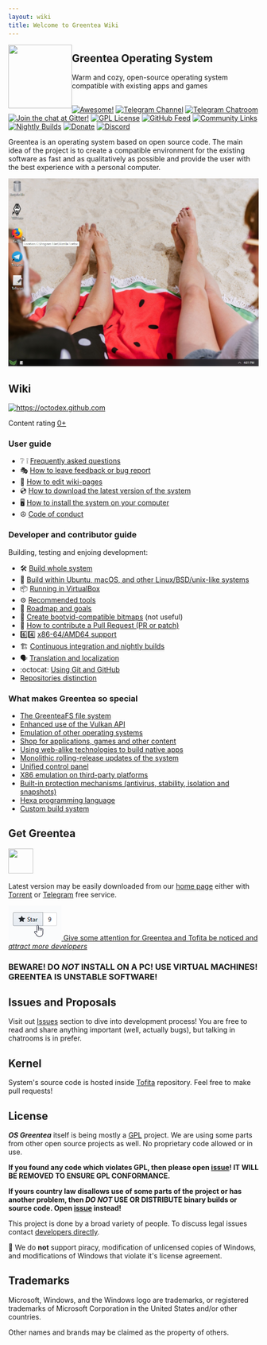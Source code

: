 ```yaml
---
layout: wiki
title: Welcome to Greentea Wiki
---
```


[<img align="left" width="128px" height="128px" src="https://avatars0.githubusercontent.com/u/19654552" />](https://greenteaos.github.io)

## Greentea Operating System

Warm and cozy, open-source operating system compatible with existing apps and games
<br/><br/>

[![Awesome!](https://cdn.rawgit.com/sindresorhus/awesome/d7305f38d29fed78fa85652e3a63e154dd8e8829/media/badge.svg)](https://github.com/GreenteaOS/Tofita)
[![Telegram Channel](https://img.shields.io/badge/Telegram-Greentea%20NEWS-blue.svg?logo=Telegram)](https://telegram.me/greenteaos_news)
[![Telegram Chatroom](https://img.shields.io/badge/Telegram-Greentea%20ENG-blue.svg?logo=Telegram)](https://telegram.me/greenteaos)
[![Join the chat at Gitter!](https://img.shields.io/badge/Gitter-Join%20Chat-47B192.svg?logo=Gitter)](https://gitter.im/GreenteaOS/Lobby)
[![GPL License](https://img.shields.io/badge/License-GNU%20LGPLv3-green.svg?style=flat)](https://github.com/GreenteaOS/Greentea#license)
[![GitHub Feed](https://img.shields.io/badge/GitHub-Feed-0f9d58.svg?style=flat&logo=GitHub)](https://t.me/greenteaos_github)
[![Community Links](https://img.shields.io/badge/Community-Links-orange.svg?style=flat)](https://greenteaos.github.io/wiki/community.html)
[![Nightly Builds](https://img.shields.io/badge/Nightly-Builds-ff69b4.svg?style=flat)](https://ci.appveyor.com/project/PeyTy/kernel-vwmh6/build/artifacts)
[![Donate](https://img.shields.io/badge/Donate-Thanks!-bb3bbb.svg?style=flat&logo=Patreon)](https://greenteaos.github.io/donate/)
[![Discord](https://img.shields.io/badge/Discord-Join-758EDC.svg?logo=discord)](https://discord.gg/UGZq8GB)

Greentea is an operating system based on open source code. The main idea of the project is to create a compatible environment for the existing software as fast and as qualitatively as possible and provide the user with the best experience with a personal computer.

![Screenshot](/assets/images/shot.jpg)

## Wiki

<a href="https://octodex.github.com"><img alt="https://octodex.github.com" src="https://cloud.githubusercontent.com/assets/3642643/17365226/9a2ee7b2-598d-11e6-8adb-42271309c3e0.png" width="256"></a>

Content rating [0+](https://en.wikipedia.org/wiki/Motion_picture_content_rating_system)

### User guide

* :grey_question: :grey_exclamation: [Frequently asked questions](https://greenteaos.github.io/Greentea/User-Guide/Frequently-Asked-Questions.html)
* :performing_arts: [How to leave feedback or bug report](https://greenteaos.github.io/Greentea/User-Guide/Issues.html)
* :book: [How to edit wiki-pages](https://greenteaos.github.io/Greentea/User-Guide/Wiki-How.html)
* :cd: [How to download the latest version of the system](https://greenteaos.github.io/Greentea/User-Guide/Download-Latest.html)
* :desktop_computer: [How to install the system on your computer](https://greenteaos.github.io/Greentea/User-Guide/Installation.html)
* :peace_symbol: [Code of conduct](https://github.com/GreenteaOS/.github/blob/master/CODE_OF_CONDUCT.md)

### Developer and contributor guide

Building, testing and enjoing development:

* :hammer_and_wrench: [Build whole system](https://greenteaos.github.io/Greentea/Developer-Guide/Build-Native.html)
* :penguin: [Build within Ubuntu, macOS, and other Linux/BSD/unix-like systems](https://greenteaos.github.io/Greentea/Developer-Guide/Build-Wine.html)
* :package: [Running in VirtualBox](https://greenteaos.github.io/Greentea/Developer-Guide/VirtualBox-Config.html)
* :gear: [Recommended tools](https://greenteaos.github.io/Greentea/Developer-Guide/Must-Have.html)
* :dart: [Roadmap and goals](https://greenteaos.github.io/Greentea/Developer-Guide/Roadmap.html)
* :sunrise: [Create bootvid-compatible bitmaps](https://greenteaos.github.io/Greentea/Developer-Guide/Create-bootvid-compatible-bitmaps.html) (not useful)
* :sunrise: [How to contribute a Pull Request (PR or patch)](https://greenteaos.github.io/Greentea/Developer-Guide/Create-Pull-Request.html)
* :six::four: [x86-64/AMD64 support](https://greenteaos.github.io/Greentea/Developer-Guide/x64.html)
* :building_construction: [Continuous integration and nightly builds](https://greenteaos.github.io/Greentea/Developer-Guide/CI.html)
* :speaking_head: [Translation and localization](https://greenteaos.github.io/Greentea/Developer-Guide/Localization.html)
* :octocat: [Using Git and GitHub](https://greenteaos.github.io/Greentea/Developer-Guide/Git-and-GitHub.html)
* [Repositories distinction](https://greenteaos.github.io/Greentea/Developer-Guide/Repos.html)

### What makes Greentea so special

* [The GreenteaFS file system](https://greenteaos.github.io/Greentea/User-Guide/Greentea-FS.html)
* [Enhanced use of the Vulkan API](https://greenteaos.github.io/Greentea/User-Guide/Vulkan.html)
* [Emulation of other operating systems](https://greenteaos.github.io/Greentea/User-Guide/Vulkan.html)
* [Shop for applications, games and other content](https://greenteaos.github.io/Greentea/User-Guide/Shop.html)
* [Using web-alike technologies to build native apps](https://greenteaos.github.io/Greentea/User-Guide/Web.html)
* [Monolithic rolling-release updates of the system](https://greenteaos.github.io/Greentea/User-Guide/Rolling.html)
* [Unified control panel](https://greenteaos.github.io/Greentea/User-Guide/Control-Panel.html)
* [X86 emulation on third-party platforms](https://greenteaos.github.io/Greentea/Developer-Guide/x86.html)
* [Built-in protection mechanisms (antivirus, stability, isolation and snapshots)](https://greenteaos.github.io/Greentea/User-Guide/Protection.html)
* [Hexa programming language](https://greenteaos.github.io/Greentea/User-Guide/Hexa.html)
* [Custom build system](https://greenteaos.github.io/Greentea/User-Guide/Build-System.html)

## Get Greentea

[<img width="50px" height="50px" src="https://cdn4.iconfinder.com/data/icons/ios-web-user-interface-multi-circle-flat-vol-6/512/Download_downloading_data_storage_folder-128.png" />](https://greenteaos.github.io/#download)

Latest version may be easily downloaded from our [home page](https://greenteaos.github.io/#download) either with [Torrent](https://www.bittorrent.com/bittorrent-free) or [Telegram](https://telegram.org) free service.

[![Give a star](https://github.com/GreenteaOS/Tofita/raw/master/docs/star.png?raw=true)
Give some attention for Greentea and Tofita be noticed and *attract more developers*](https://github.com/GreenteaOS/Tofita/stargazers)

### BEWARE! DO *NOT* INSTALL ON A PC! USE VIRTUAL MACHINES! GREENTEA IS UNSTABLE SOFTWARE!

## Issues and Proposals

Visit out [Issues](https://github.com/GreenteaOS/Greentea/issues) section to dive into development process! You are free to read and share anything important (well, actually bugs), but talking in chatrooms is in prefer.

## Kernel

System's source code is hosted inside [Tofita](https://github.com/GreenteaOS/Tofita) repository. Feel free to make pull requests!

## License

___OS Greentea___ itself is being mostly a [GPL](https://en.wikipedia.org/wiki/GNU_General_Public_License) project. We are using some parts from other open source projects as well. No proprietary code allowed or in use.

**If you found any code which violates GPL, then please open [issue](https://github.com/GreenteaOS/Greentea/issues)! IT WILL BE REMOVED TO ENSURE GPL CONFORMANCE.**

**If yours country law disallows use of some parts of the project or has another problem, then *DO NOT* USE OR DISTRIBUTE binary builds or source code. Open [issue](https://github.com/GreenteaOS/Greentea/issues) instead!**

This project is done by a broad variety of people. To discuss legal issues contact [developers directly](https://t.me/greenteaos).

:black_flag: We do **not** support piracy, modification of unlicensed copies of Windows, and modifications of Windows that violate it's license agreement.

## Trademarks

Microsoft, Windows, and the Windows logo are trademarks, or registered trademarks of Microsoft Corporation in the United States and/or other countries.

Other names and brands may be claimed as the property of others.
